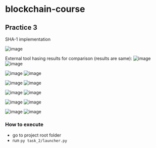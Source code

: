 # blockchain-course
## Practice 3

SHA-1 implementation

![image](https://user-images.githubusercontent.com/56559854/172245749-e324c57f-2317-4f5c-aac6-d738d85252f7.png)


External tool hasing results for comparison (results are same):
![image](https://user-images.githubusercontent.com/56559854/172245847-1778682f-82c0-4776-8de9-ad2831b3faf1.png)
![image](https://user-images.githubusercontent.com/56559854/172245862-07f2aced-89b7-481c-838d-308b1371052f.png)

![image](https://user-images.githubusercontent.com/56559854/172245941-8eb9594e-7969-4c0b-8f55-c707f1ebdd28.png)
![image](https://user-images.githubusercontent.com/56559854/172245966-49eccbd5-4aaa-4979-8cdf-69b747bae984.png)

![image](https://user-images.githubusercontent.com/56559854/172246047-5b79beb7-ed27-41ee-a24d-adb0646a0ce1.png)
![image](https://user-images.githubusercontent.com/56559854/172246059-a3548907-50bf-4721-a0cb-26cf63b9a471.png)

![image](https://user-images.githubusercontent.com/56559854/172246092-2dee8421-97dd-4c24-91d6-236e0420dcaa.png)
![image](https://user-images.githubusercontent.com/56559854/172246105-7144adc8-fb73-4c34-a4b9-527ae602459e.png)

![image](https://user-images.githubusercontent.com/56559854/172246247-6b429799-63f2-4df5-9856-e51829844cda.png)
![image](https://user-images.githubusercontent.com/56559854/172246282-1e119954-5dc2-4851-9dcc-6d9821e861e0.png)

![image](https://user-images.githubusercontent.com/56559854/172246338-a85e96fb-1beb-4a97-82d6-2561f9ec87c0.png)
![image](https://user-images.githubusercontent.com/56559854/172246363-f0649263-62d3-49de-aa26-ccb58de72f29.png)


### How to execute
- go to project root folder
- run `py task_2/launcher.py`
